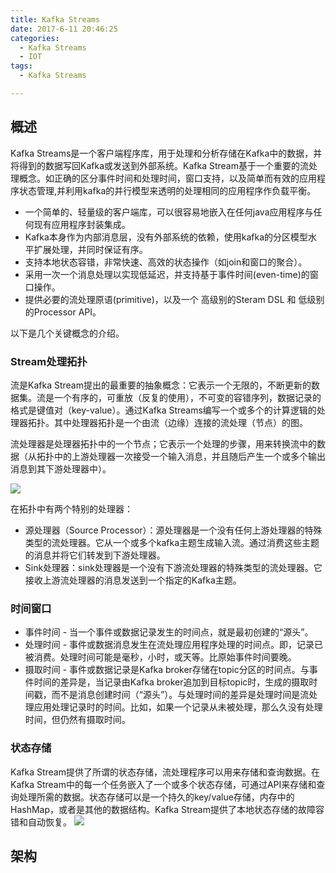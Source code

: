 ```yaml
---
title: Kafka Streams
date: 2017-6-11 20:46:25
categories:
  - Kafka Streams
  - IOT
tags:
  - Kafka Streams

---
```


## 概述

Kafka Streams是一个客户端程序库，用于处理和分析存储在Kafka中的数据，并将得到的数据写回Kafka或发送到外部系统。Kafka Stream基于一个重要的流处理概念。如正确的区分事件时间和处理时间，窗口支持，以及简单而有效的应用程序状态管理,并利用kafka的并行模型来透明的处理相同的应用程序作负载平衡。

- 一个简单的、轻量级的客户端库，可以很容易地嵌入在任何java应用程序与任何现有应用程序封装集成。
- Kafka本身作为内部消息层，没有外部系统的依赖，使用kafka的分区模型水平扩展处理，并同时保证有序。
- 支持本地状态容错，非常快速、高效的状态操作（如join和窗口的聚合）。
- 采用一次一个消息处理以实现低延迟，并支持基于事件时间(even-time)的窗口操作。
- 提供必要的流处理原语(primitive)，以及一个 高级别的Steram DSL 和 低级别的Processor API。
<!-- more -->
以下是几个关键概念的介绍。
### Stream处理拓扑
流是Kafka Stream提出的最重要的抽象概念：它表示一个无限的，不断更新的数据集。流是一个有序的，可重放（反复的使用），不可变的容错序列，数据记录的格式是键值对（key-value）。通过Kafka Streams编写一个或多个的计算逻辑的处理器拓扑。其中处理器拓扑是一个由流（边缘）连接的流处理（节点）的图。

流处理器是处理器拓扑中的一个节点；它表示一个处理的步骤，用来转换流中的数据（从拓扑中的上游处理器一次接受一个输入消息，并且随后产生一个或多个输出消息到其下游处理器中）。

![](https://kafka.apache.org/0102/images/streams-architecture-topology.jpg)

在拓扑中有两个特别的处理器：
- 源处理器（Source Processor）：源处理器是一个没有任何上游处理器的特殊类型的流处理器。它从一个或多个kafka主题生成输入流。通过消费这些主题的消息并将它们转发到下游处理器。
- Sink处理器：sink处理器是一个没有下游流处理器的特殊类型的流处理器。它接收上游流处理器的消息发送到一个指定的Kafka主题。

### 时间窗口
- 事件时间 - 当一个事件或数据记录发生的时间点，就是最初创建的“源头”。
- 处理时间 - 事件或数据消息发生在流处理应用程序处理的时间点。即，记录已被消费。处理时间可能是毫秒，小时，或天等。比原始事件时间要晚。
- 摄取时间 - 事件或数据记录是Kafka broker存储在topic分区的时间点。与事件时间的差异是，当记录由Kafka broker追加到目标topic时，生成的摄取时间戳，而不是消息创建时间（“源头”）。与处理时间的差异是处理时间是流处理应用处理记录时的时间。比如，如果一个记录从未被处理，那么久没有处理时间，但仍然有摄取时间。

### 状态存储
Kafka Stream提供了所谓的状态存储，流处理程序可以用来存储和查询数据。在Kafka Stream中的每一个任务嵌入了一个或多个状态存储，可通过API来存储和查询处理所需的数据。状态存储可以是一个持久的key/value存储，内存中的HashMap，或者是其他的数据结构。Kafka Stream提供了本地状态存储的故障容错和自动恢复。
![](https://kafka.apache.org/0102/images/streams-architecture-states.jpg)

## 架构
